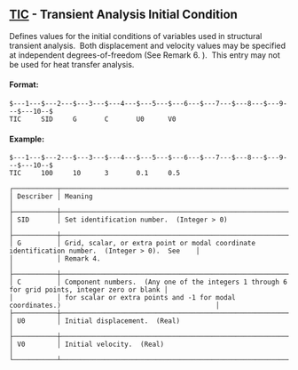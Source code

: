 ## [TIC](https://help.hexagonmi.com/bundle/MSC_Nastran_2022.4/page/Nastran_Combined_Book/qrg/bulktuv/TOC.TIC.xhtml) - Transient Analysis Initial Condition

Defines values for the initial conditions of variables used in structural transient analysis.  Both displacement and velocity values may be specified at independent degrees-of-freedom (See Remark  6. ).  This entry may not be used for heat transfer analysis.

#### Format:

```nastran
$---1---$---2---$---3---$---4---$---5---$---6---$---7---$---8---$---9---$---10--$
TIC     SID     G       C       U0      V0                                      
```

#### Example:

```nastran
$---1---$---2---$---3---$---4---$---5---$---6---$---7---$---8---$---9---$---10--$
TIC     100     10      3       0.1     0.5                                     
```

```text
┌───────────┬─────────────────────────────────────────────────────────────────────────────────────────────────┐
│ Describer │ Meaning                                                                                         │
├───────────┼─────────────────────────────────────────────────────────────────────────────────────────────────┤
│ SID       │ Set identification number.  (Integer > 0)                                                       │
├───────────┼─────────────────────────────────────────────────────────────────────────────────────────────────┤
│ G         │ Grid, scalar, or extra point or modal coordinate identification number.  (Integer > 0).  See    │
│           │ Remark 4.                                                                                       │
├───────────┼─────────────────────────────────────────────────────────────────────────────────────────────────┤
│ C         │ Component numbers.  (Any one of the integers 1 through 6 for grid points, integer zero or blank │
│           │ for scalar or extra points and -1 for modal coordinates.)                                       │
├───────────┼─────────────────────────────────────────────────────────────────────────────────────────────────┤
│ U0        │ Initial displacement.  (Real)                                                                   │
├───────────┼─────────────────────────────────────────────────────────────────────────────────────────────────┤
│ V0        │ Initial velocity.  (Real)                                                                       │
└───────────┴─────────────────────────────────────────────────────────────────────────────────────────────────┘
```
